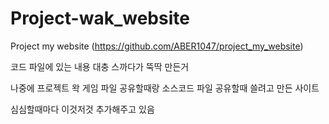 # Project-wak_website

Project my website (https://github.com/ABER1047/project_my_website) 

코드 파일에 있는 내용 대충 스까다가 뚝딱 만든거

나중에 프로젝트 왁 게임 파일 공유할때랑 소스코드 파일 공유할때 쓸려고 만든 사이트

심심할때마다 이것저것 추가해주고 있음
